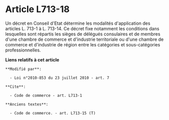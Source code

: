 # Article L713-18

Un décret en Conseil d'Etat détermine les modalités d'application des articles L. 713-1 à L. 713-14. Ce décret fixe notamment
les conditions dans lesquelles sont répartis les sièges de délégués consulaires et de membres d'une chambre de commerce et
d'industrie territoriale ou d'une chambre de commerce et d'industrie de région entre les catégories et sous-catégories
professionnelles.

**Liens relatifs à cet article**

	**Modifié par**:

	  - Loi n°2010-853 du 23 juillet 2010 - art. 7

	**Cite**:

	  - Code de commerce - art. L713-1

	**Anciens textes**:

	  - Code de commerce. - art. L713-15 (T)
